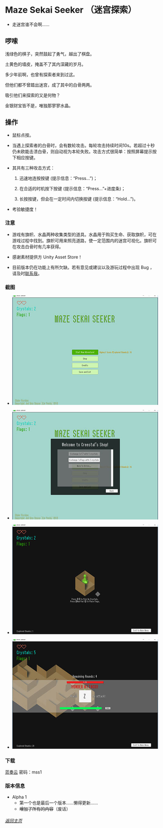 # Maze Sekai Seeker （迷宫探索）

- 走迷宫谁不会啊……

## 啰嗦

浅绿色的棋子，突然鼓起了勇气，越出了棋盘。

土黄色的墙皮，掩盖不了其内深藏的岁月。

多少年前啊，也曾有探索者来到过这。

但他们都不曾踏出迷宫，成了其中的白骨两两。

吸引他们来探索的又是何物？

金银财宝皆不是，唯独那寥寥水晶。

## 操作

- 鼠标点按。

- 当遇上探索者的白骨时，会有数轮攻击。每轮攻击持续时间10s。若超过十秒仍未欧能击溃白骨，则自动视为本轮失败。攻击方式很简单：按照屏幕提示按下相应按键。

- 其共有三种攻击方式：

  1. 迅速地连按按键 (提示信息：“Press...”)；
  2. 在合适的时机按下按键 (提示信息：“Press...”+进度条)；

  3. 长按按键，但会在一定时间内切换按键 (提示信息：“Hold...”)。

- 考验敏捷度！

### 注意

- 游戏有旗帜、水晶两种收集类型的道具。水晶用于购买生命、获取旗帜，可在游戏过程中找到。旗帜可用来照亮道路，使一定范围内的迷宫可视化。旗帜可在攻击白骨时有几率获得。
- 感谢素材提供方 Unity Asset Store！

- 目前版本仍在功能上有所欠缺。若有意见或建议以及游玩过程中出现 Bug ，请及时[联系我](index.md#联系俺)。

### 截图

- ![](2019-03-10_102721-crop-u1074.jpg)

  [^主菜单]: 主菜单

  

- ![](2019-03-10_102712-crop-u1715.jpg)

  [^商店]: 简陋的商店

  

- ![](2019-03-10_102737-crop-u1631.jpg)

  [^游戏内]: 游戏开始

  

- ![](2019-03-10_102817-crop-u1651.jpg)

  [^游戏内]: 攻击

  
### 下载
[蓝奏云](https://www.lanzous.com/i5j148h)
密码：mss1

### 版本信息

- Alpha 1
  - 第一个也是最后一个版本……懒得更新……
  - ~~增加了所有的内容~~（废话）

###### [返回主页](index.md)
